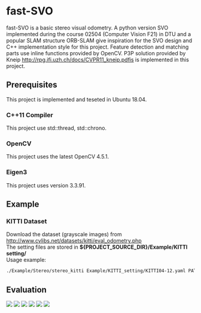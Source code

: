 # fast-SVO
fast-SVO is a basic stereo visual odometry. A python version SVO implemented during the course 02504 (Computer Vision F21) in DTU and a popular SLAM structure ORB-SLAM give  inspiration for the SVO design and C++ implementation style for this project. Feature detection and matching parts use inline functions provided by OpenCV. P3P solution provided by Kneip http://rpg.ifi.uzh.ch/docs/CVPR11_kneip.pdfis is implemented in this project.
## Prerequisites
This project is implemented and teseted in Ubuntu 18.04.
### C++11 Compiler
This project use std::thread, std::chrono.
### OpenCV
This project uses the latest OpenCV 4.5.1.
### Eigen3
This project uses version 3.3.91.

## Example
### KITTI Dataset
Download the dataset (grayscale images) from http://www.cvlibs.net/datasets/kitti/eval_odometry.php  
The setting files are stored in **${PROJECT_SOURCE_DIR}/Example/KITTI setting/**  
Usage example:  
````bash
./Example/Stereo/stereo_kitti Example/KITTI_setting/KITTI04-12.yaml PATH_TO_DATASET_FOLDER/dataset/sequences/ 07 
````

## Evaluation

![](https://github.com/ChauChorHim/Books-Pictures/raw/main/pictures/20210824102148.png)
![](https://github.com/ChauChorHim/Books-Pictures/raw/main/pictures/20210824102147.png)
![](https://github.com/ChauChorHim/Books-Pictures/raw/main/pictures/20210824102143.png)
![](https://github.com/ChauChorHim/Books-Pictures/raw/main/pictures/20210824102144.png)
![](https://github.com/ChauChorHim/Books-Pictures/raw/main/pictures/20210824102145.png)
![](https://github.com/ChauChorHim/Books-Pictures/raw/main/pictures/20210824102146.png)

